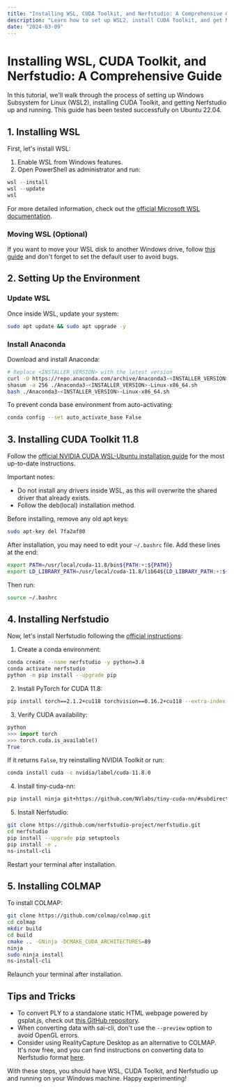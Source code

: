 ```yaml
---
title: "Installing WSL, CUDA Toolkit, and Nerfstudio: A Comprehensive Guide"
description: "Learn how to set up WSL2, install CUDA Toolkit, and get Nerfstudio running on your Windows machine."
date: "2024-03-09"
---
```


# Installing WSL, CUDA Toolkit, and Nerfstudio: A Comprehensive Guide

In this tutorial, we'll walk through the process of setting up Windows Subsystem for Linux (WSL2), installing CUDA Toolkit, and getting Nerfstudio up and running. This guide has been tested successfully on Ubuntu 22.04.

## 1. Installing WSL

First, let's install WSL:

1. Enable WSL from Windows features.
2. Open PowerShell as administrator and run:

```powershell
wsl --install
wsl --update
wsl
```

For more detailed information, check out the [official Microsoft WSL documentation](https://learn.microsoft.com/en-us/windows/wsl/install).

### Moving WSL (Optional)

If you want to move your WSL disk to another Windows drive, follow [this guide](https://github.com/LpCodes/Moving-WSL-Distribution-to-Another-Drive) and don't forget to set the default user to avoid bugs.

## 2. Setting Up the Environment

### Update WSL

Once inside WSL, update your system:

```bash
sudo apt update && sudo apt upgrade -y
```

### Install Anaconda

Download and install Anaconda:

```bash
# Replace <INSTALLER_VERSION> with the latest version
curl -O https://repo.anaconda.com/archive/Anaconda3-<INSTALLER_VERSION>-Linux-x86_64.sh
shasum -a 256 ./Anaconda3-<INSTALLER_VERSION>-Linux-x86_64.sh
bash ./Anaconda3-<INSTALLER_VERSION>-Linux-x86_64.sh
```

To prevent conda base environment from auto-activating:

```bash
conda config --set auto_activate_base False
```

## 3. Installing CUDA Toolkit 11.8

Follow the [official NVIDIA CUDA WSL-Ubuntu installation guide](https://docs.nvidia.com/cuda/wsl-user-guide/index.html) for the most up-to-date instructions.

Important notes:
- Do not install any drivers inside WSL, as this will overwrite the shared driver that already exists.
- Follow the deb(local) installation method.

Before installing, remove any old apt keys:

```bash
sudo apt-key del 7fa2af80
```

After installation, you may need to edit your `~/.bashrc` file. Add these lines at the end:

```bash
export PATH=/usr/local/cuda-11.8/bin${PATH:+:${PATH}}
export LD_LIBRARY_PATH=/usr/local/cuda-11.8/lib64${LD_LIBRARY_PATH:+:${LD_LIBRARY_PATH}}
```

Then run:

```bash
source ~/.bashrc
```

## 4. Installing Nerfstudio

Now, let's install Nerfstudio following the [official instructions](https://docs.nerf.studio/quickstart/installation.html):

1. Create a conda environment:

```bash
conda create --name nerfstudio -y python=3.8
conda activate nerfstudio
python -m pip install --upgrade pip
```

2. Install PyTorch for CUDA 11.8:

```bash
pip install torch==2.1.2+cu118 torchvision==0.16.2+cu118 --extra-index-url https://download.pytorch.org/whl/cu118
```

3. Verify CUDA availability:

```python
python
>>> import torch
>>> torch.cuda.is_available()
True
```

If it returns `False`, try reinstalling NVIDIA Toolkit or run:

```bash
conda install cuda -c nvidia/label/cuda-11.8.0
```

4. Install tiny-cuda-nn:

```bash
pip install ninja git+https://github.com/NVlabs/tiny-cuda-nn/#subdirectory=bindings/torch
```

5. Install Nerfstudio:

```bash
git clone https://github.com/nerfstudio-project/nerfstudio.git
cd nerfstudio
pip install --upgrade pip setuptools
pip install -e .
ns-install-cli
```

Restart your terminal after installation.

## 5. Installing COLMAP

To install COLMAP:

```bash
git clone https://github.com/colmap/colmap.git
cd colmap
mkdir build
cd build
cmake .. -GNinja -DCMAKE_CUDA_ARCHITECTURES=89
ninja
sudo ninja install
ns-install-cli
```

Relaunch your terminal after installation.

## Tips and Tricks

- To convert PLY to a standalone static HTML webpage powered by gsplat.js, check out [this GitHub repository](https://github.com/SpectacularAI/point-cloud-tools).
- When converting data with sai-cli, don't use the `--preview` option to avoid OpenGL errors.
- Consider using RealityCapture Desktop as an alternative to COLMAP. It's now free, and you can find instructions on converting data to Nerfstudio format [here](https://docs.nerf.studio/quickstart/custom_dataset.html#realitycapture).

With these steps, you should have WSL, CUDA Toolkit, and Nerfstudio up and running on your Windows machine. Happy experimenting!
